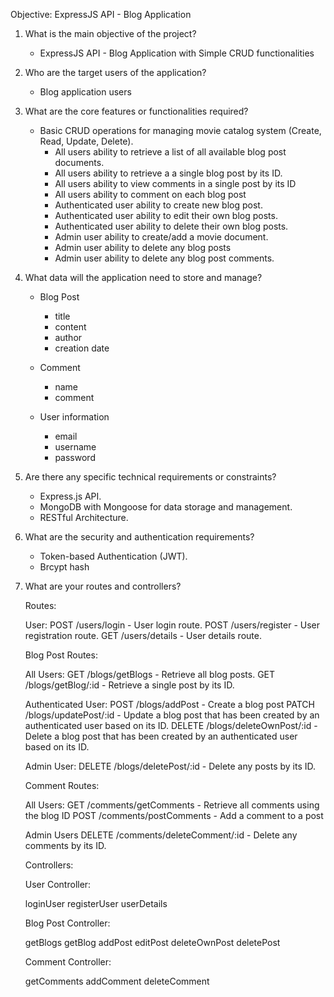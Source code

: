 Objective: ExpressJS API - Blog Application

1. What is the main objective of the project?
   - ExpressJS API - Blog Application with Simple CRUD functionalities
2. Who are the target users of the application?
   - Blog application users
3. What are the core features or functionalities required?
   - Basic CRUD operations for managing movie catalog system (Create, Read, Update, Delete).
     - All users ability to retrieve a list of all available blog post documents.
     - All users ability to retrieve a a single blog post by its ID.
     - All users ability to view comments in a single post by its ID
     - All users ability to comment on each blog post
     - Authenticated user ability to create new blog post.
     - Authenticated user ability to edit their own blog posts.
     - Authenticated user ability to delete their own blog posts.
     - Admin user ability to create/add a movie document.
     - Admin user ability to delete any blog posts
     - Admin user ability to delete any blog post comments.
4. What data will the application need to store and manage?

   - Blog Post

     - title
     - content
     - author
     - creation date

   - Comment

     - name
     - comment

   - User information
     - email
     - username
     - password

5. Are there any specific technical requirements or constraints?
   - Express.js API.
   - MongoDB with Mongoose for data storage and management.
   - RESTful Architecture.
6. What are the security and authentication requirements?
   - Token-based Authentication (JWT).
   - Brcypt hash
7. What are your routes and controllers?

   Routes:

   User:
   POST /users/login - User login route.
   POST /users/register - User registration route.
   GET /users/details - User details route.

   Blog Post Routes:

   All Users:
   GET /blogs/getBlogs - Retrieve all blog posts.
   GET /blogs/getBlog/:id - Retrieve a single post by its ID.

   Authenticated User:
   POST /blogs/addPost - Create a blog post
   PATCH /blogs/updatePost/:id - Update a blog post that has been created by an authenticated user based on its ID.
   DELETE /blogs/deleteOwnPost/:id - Delete a blog post that has been created by an authenticated user based on its ID.

   Admin User:
   DELETE /blogs/deletePost/:id - Delete any posts by its ID.

   Comment Routes:

   All Users:
   GET /comments/getComments - Retrieve all comments using the blog ID
   POST /comments/postComments - Add a comment to a post

   Admin Users
   DELETE /comments/deleteComment/:id - Delete any comments by its ID.

   Controllers:

   User Controller:

   loginUser
   registerUser
   userDetails

   Blog Post Controller:

   getBlogs
   getBlog
   addPost
   editPost
   deleteOwnPost
   deletePost

   Comment Controller:

   getComments
   addComment
   deleteComment
